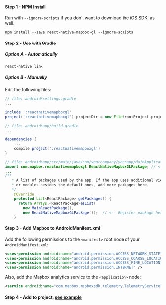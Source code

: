 #### Step 1 - NPM Install

Run with ```--ignore-scripts``` if you don't want to download the iOS SDK, as well.

```shell
npm install --save react-native-mapbox-gl --ignore-scripts
```

#### Step 2 - Use with Gradle

##### Option A - Automatically

```shell
react-native link
```

##### Option B - Manually

Edit the following files:

```gradle
// file: android/settings.gradle
...

include ':reactnativemapboxgl'
project(':reactnativemapboxgl').projectDir = new File(rootProject.projectDir, '../node_modules/react-native-mapbox-gl/android')
```

```gradle
// file: android/app/build.gradle
...

dependencies {
    ...
    compile project(':reactnativemapboxgl')
}
```

```java
// file: android/app/src/main/java/com/yourcompany/yourapp/MainApplication.java
import com.mapbox.reactnativemapboxgl.ReactNativeMapboxGLPackage; // <-- import
...
/**
   * A list of packages used by the app. If the app uses additional views
   * or modules besides the default ones, add more packages here.
   */
    @Override
    protected List<ReactPackage> getPackages() {
      return Arrays.<ReactPackage>asList(
        new MainReactPackage(),
        new ReactNativeMapboxGLPackage());  // <-- Register package here
    }
```

#### Step 3 - Add Mapbox to AndroidManifest.xml

Add the following permissions to the `<manifest>` root node of your `AndroidManifest.xml`:

```xml
<uses-permission android:name="android.permission.ACCESS_NETWORK_STATE" />
<uses-permission android:name="android.permission.ACCESS_COARSE_LOCATION" />
<uses-permission android:name="android.permission.ACCESS_FINE_LOCATION" />
<uses-permission android:name="android.permission.INTERNET" />
```

Also, add the Mapbox analytics service to the `<application>` node:

```xml
<service android:name="com.mapbox.mapboxsdk.telemetry.TelemetryService"/>
```

#### Step 4 - Add to project, [see example](../example.js)
